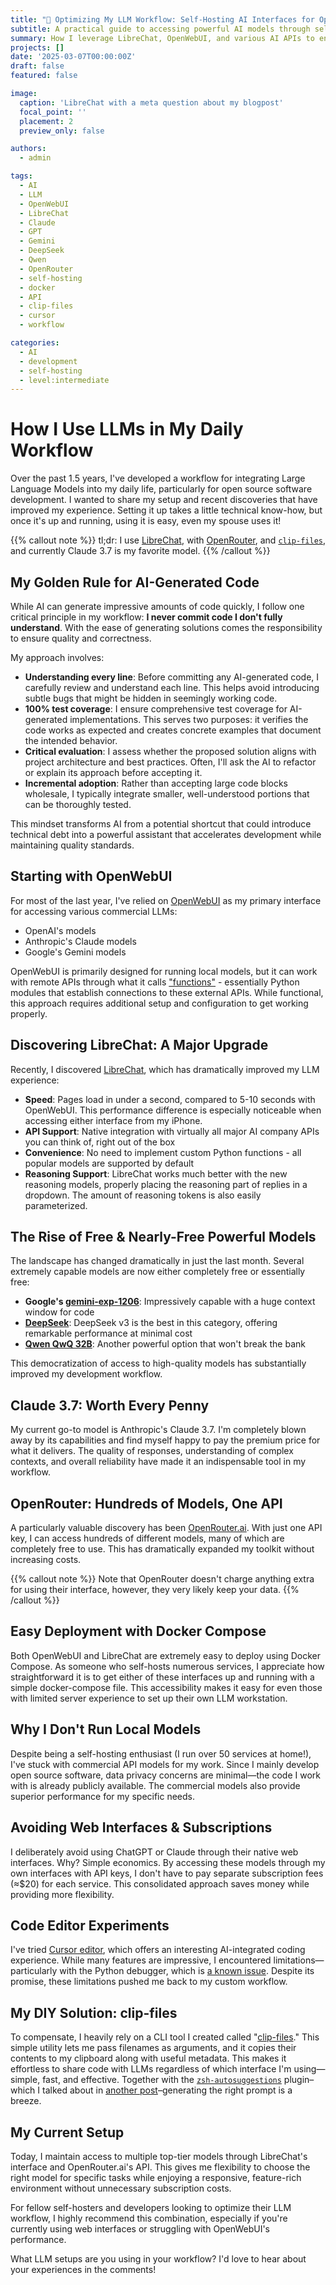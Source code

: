 ```yaml
---
title: "🧠 Optimizing My LLM Workflow: Self-Hosting AI Interfaces for Open Source Development"
subtitle: A practical guide to accessing powerful AI models through self-hosted interfaces
summary: How I leverage LibreChat, OpenWebUI, and various AI APIs to enhance my development workflow without subscriptions
projects: []
date: '2025-03-07T00:00:00Z'
draft: false
featured: false

image:
  caption: 'LibreChat with a meta question about my blogpost'
  focal_point: ''
  placement: 2
  preview_only: false

authors:
  - admin

tags:
  - AI
  - LLM
  - OpenWebUI
  - LibreChat
  - Claude
  - GPT
  - Gemini
  - DeepSeek
  - Qwen
  - OpenRouter
  - self-hosting
  - docker
  - API
  - clip-files
  - cursor
  - workflow

categories:
  - AI
  - development
  - self-hosting
  - level:intermediate
---
```


# How I Use LLMs in My Daily Workflow

Over the past 1.5 years, I've developed a workflow for integrating Large Language Models into my daily life, particularly for open source software development.
I wanted to share my setup and recent discoveries that have improved my experience.
Setting it up takes a little technical know-how, but once it's up and running, using it is easy, even my spouse uses it!

{{% callout note %}}
tl;dr: I use [LibreChat](https://www.librechat.ai/), with [OpenRouter](https://openrouter.ai/), and [`clip-files`](https://github.com/basnijholt/clip-files), and currently Claude 3.7 is my favorite model.
{{% /callout %}}

## My Golden Rule for AI-Generated Code

While AI can generate impressive amounts of code quickly, I follow one critical principle in my workflow: **I never commit code I don't fully understand**.
With the ease of generating solutions comes the responsibility to ensure quality and correctness.

My approach involves:

- **Understanding every line**: Before committing any AI-generated code, I carefully review and understand each line. This helps avoid introducing subtle bugs that might be hidden in seemingly working code.
- **100% test coverage**: I ensure comprehensive test coverage for AI-generated implementations. This serves two purposes: it verifies the code works as expected and creates concrete examples that document the intended behavior.
- **Critical evaluation**: I assess whether the proposed solution aligns with project architecture and best practices. Often, I'll ask the AI to refactor or explain its approach before accepting it.
- **Incremental adoption**: Rather than accepting large code blocks wholesale, I typically integrate smaller, well-understood portions that can be thoroughly tested.

This mindset transforms AI from a potential shortcut that could introduce technical debt into a powerful assistant that accelerates development while maintaining quality standards.

## Starting with OpenWebUI

For most of the last year, I've relied on [OpenWebUI](https://openwebui.com/) as my primary interface for accessing various commercial LLMs:

- OpenAI's models
- Anthropic's Claude models
- Google's Gemini models

OpenWebUI is primarily designed for running local models, but it can work with remote APIs through what it calls ["functions"](https://openwebui.com/functions) - essentially Python modules that establish connections to these external APIs.
While functional, this approach requires additional setup and configuration to get working properly.

## Discovering LibreChat: A Major Upgrade

Recently, I discovered [LibreChat](https://www.librechat.ai/), which has dramatically improved my LLM experience:

- **Speed**: Pages load in under a second, compared to 5-10 seconds with OpenWebUI.
This performance difference is especially noticeable when accessing either interface from my iPhone.
- **API Support**: Native integration with virtually all major AI company APIs you can think of, right out of the box
- **Convenience**: No need to implement custom Python functions - all popular models are supported by default
- **Reasoning Support**: LibreChat works much better with the new reasoning models, properly placing the reasoning part of replies in a dropdown.
The amount of reasoning tokens is also easily parameterized.

## The Rise of Free & Nearly-Free Powerful Models

The landscape has changed dramatically in just the last month.
Several extremely capable models are now either completely free or essentially free:

- **Google's [gemini-exp-1206](https://ai.google.dev/gemini-api/docs/models/experimental-models)**: Impressively capable with a huge context window for code
- **[DeepSeek](https://www.deepseek.com/)**: DeepSeek v3 is the best in this category, offering remarkable performance at minimal cost
- **[Qwen QwQ 32B](https://huggingface.co/Qwen/QwQ-32B-Preview)**: Another powerful option that won't break the bank

This democratization of access to high-quality models has substantially improved my development workflow.

## Claude 3.7: Worth Every Penny

My current go-to model is Anthropic's Claude 3.7.
I'm completely blown away by its capabilities and find myself happy to pay the premium price for what it delivers.
The quality of responses, understanding of complex contexts, and overall reliability have made it an indispensable tool in my workflow.

## OpenRouter: Hundreds of Models, One API

A particularly valuable discovery has been [OpenRouter.ai](https://openrouter.ai/).
With just one API key, I can access hundreds of different models, many of which are completely free to use.
This has dramatically expanded my toolkit without increasing costs.

{{% callout note %}}
Note that OpenRouter doesn't charge anything extra for using their interface, however, they very likely keep your data.
{{% /callout %}}

## Easy Deployment with Docker Compose

Both OpenWebUI and LibreChat are extremely easy to deploy using Docker Compose.
As someone who self-hosts numerous services, I appreciate how straightforward it is to get either of these interfaces up and running with a simple docker-compose file.
This accessibility makes it easy for even those with limited server experience to set up their own LLM workstation.

## Why I Don't Run Local Models

Despite being a self-hosting enthusiast (I run over 50 services at home!), I've stuck with commercial API models for my work.
Since I mainly develop open source software, data privacy concerns are minimal—the code I work with is already publicly available.
The commercial models also provide superior performance for my specific needs.

## Avoiding Web Interfaces & Subscriptions

I deliberately avoid using ChatGPT or Claude through their native web interfaces.
Why? Simple economics.
By accessing these models through my own interfaces with API keys, I don't have to pay separate subscription fees (≈$20) for each service.
This consolidated approach saves money while providing more flexibility.

## Code Editor Experiments

I've tried [Cursor editor](https://www.cursor.com/), which offers an interesting AI-integrated coding experience.
While many features are impressive, I encountered limitations—particularly with the Python debugger, which is [a known issue](https://forum.cursor.com/t/python-debugger-doesnt-launch/1661/19).
Despite its promise, these limitations pushed me back to my custom workflow.

## My DIY Solution: clip-files

To compensate, I heavily rely on a CLI tool I created called "[clip-files](https://github.com/basnijholt/clip-files/)." This simple utility lets me pass filenames as arguments, and it copies their contents to my clipboard along with useful metadata.
This makes it effortless to share code with LLMs regardless of which interface I'm using—simple, fast, and effective.
Together with the [`zsh-autosuggestions`](https://github.com/zsh-users/zsh-autosuggestions) plugin–which I talked about in [another post](../terminal-ninja/)–generating the right prompt is a breeze.

## My Current Setup

Today, I maintain access to multiple top-tier models through LibreChat's interface and OpenRouter.ai's API.
This gives me flexibility to choose the right model for specific tasks while enjoying a responsive, feature-rich environment without unnecessary subscription costs.

For fellow self-hosters and developers looking to optimize their LLM workflow, I highly recommend this combination, especially if you're currently using web interfaces or struggling with OpenWebUI's performance.

What LLM setups are you using in your workflow? I'd love to hear about your experiences in the comments!
